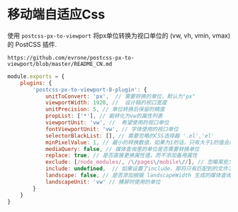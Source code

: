 # 移动端自适应Css

使用 `postcss-px-to-viewport` 将px单位转换为视口单位的 (vw, vh, vmin, vmax) 的 PostCSS 插件.

`https://github.com/evrone/postcss-px-to-viewport/blob/master/README_CN.md`

```js
module.exports = {
    plugins: {
        'postcss-px-to-viewport-8-plugin': {
            unitToConvert: 'px',  // 需要转换的单位，默认为"px"
            viewportWidth: 1920, //  设计稿的视口宽度
            unitPrecision: 5, // 单位转换后保留的精度
            propList: ['*'], // 能转化为vw的属性列表
            viewportUnit: 'vw', //  希望使用的视口单位
            fontViewportUnit: 'vw', // 字体使用的视口单位
            selectorBlackList: [], // 需要忽略的CSS选择器 '.el','el'
            minPixelValue: 1, // 最小的转换数值，如果为1的话，只有大于1的值会被转换
            mediaQuery: false, // 媒体查询里的单位是否需要转换单位
            replace: true, // 是否直接更换属性值，而不添加备用属性
            exclude: [/node_modules/, /\/pages\/mobile\//], // 忽略某些文件夹下的文件或特定文件
            include: undefined,  // 如果设置了include，那将只有匹配到的文件才会被转换，例如只转换 'src/mobile' 下的文件 (include: /\/src\/mobile\//)
            landscape: false, // 是否添加根据 landscapeWidth 生成的媒体查询条件 @media (orientation: landscape)
            landscapeUnit: 'vw' // 横屏时使用的单位
        }
    }
}
```